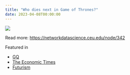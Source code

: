 ```yaml
---
title: "Who dies next in Game of Thrones?"
date: 2023-04-08T00:00:00
---
```


![](13_abra_got_eredeti.png)

<!--more-->

Read more: https://networkdatascience.ceu.edu/node/342

Featured in 

- [GQ](https://www.gqindia.com/content/researcher-just-built-algorithm-predict-game-thrones-character-will-die-next)
- [The Economic Times](https://economictimes.indiatimes.com/magazines/panache/who-dies-next-in-game-of-thrones-this-computer-program-has-an-answer/articleshow/59722275.cms)
- [Futurism](https://futurism.com/a-researcher-just-made-an-algorithm-to-predict-which-game-of-thrones-characters-will-die)
